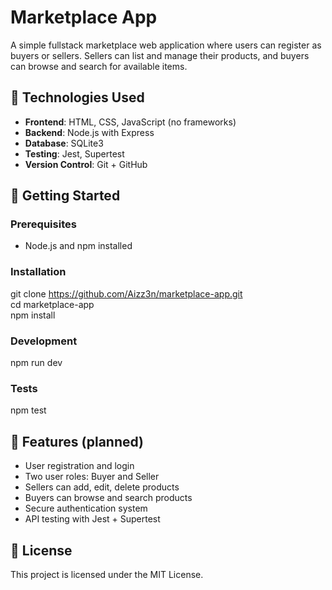 # Marketplace App

A simple fullstack marketplace web application where users can register as buyers or sellers. Sellers can list and manage their products, and buyers can browse and search for available items.

## 🔧 Technologies Used

- **Frontend**: HTML, CSS, JavaScript (no frameworks)
- **Backend**: Node.js with Express
- **Database**: SQLite3
- **Testing**: Jest, Supertest
- **Version Control**: Git + GitHub
  
## 🚀 Getting Started

### Prerequisites

- Node.js and npm installed

### Installation

git clone https://github.com/Aizz3n/marketplace-app.git  
cd marketplace-app  
npm install

### Development

npm run dev

### Tests

npm test

## 🧠 Features (planned)

- User registration and login
- Two user roles: Buyer and Seller
- Sellers can add, edit, delete products
- Buyers can browse and search products
- Secure authentication system
- API testing with Jest + Supertest

## 📌 License

This project is licensed under the MIT License.
